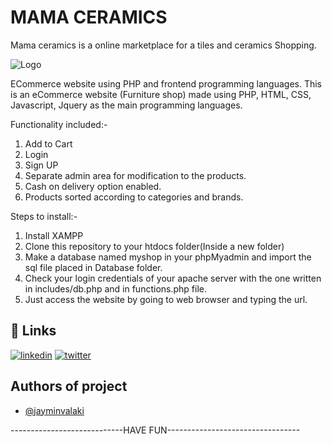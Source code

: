 # MAMA CERAMICS
Mama ceramics is a online marketplace for a tiles and ceramics Shopping.

![Logo](https://i.postimg.cc/T2c8cfGW/mama-ceramics.gif)

ECommerce website using PHP and frontend programming languages.
This is an eCommerce website (Furniture shop) made using PHP, HTML, CSS, Javascript, Jquery as the main programming languages.


Functionality included:-
1) Add to Cart
2) Login
3) Sign UP
4) Separate admin area for modification to the products.
5) Cash on delivery option enabled.
6) Products sorted according to categories and brands.

Steps to install:-
1) Install XAMPP
2) Clone this repository to your htdocs folder(Inside a new folder)
3) Make a database named myshop in your phpMyadmin and import the sql file placed in Database folder.
4) Check your login credentials of your apache server with the one written in includes/db.php and in functions.php file.
5) Just access the website by going to web browser and typing the url.


## 🔗 Links
[![linkedin](https://img.shields.io/badge/linkedin-0A66C2?style=for-the-badge&logo=linkedin&logoColor=white)](http://linkedin.com/in/jay-patel-40abab219)
[![twitter](https://img.shields.io/badge/twitter-1DA1F2?style=for-the-badge&logo=twitter&logoColor=white)](https://twitter.com/jay_valaki_)

  
## Authors of project

- [@jayminvalaki](https://github.com/JAY1820)

----------------------------HAVE FUN---------------------------------

